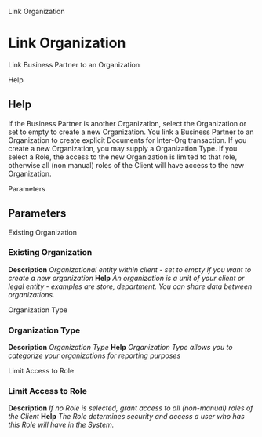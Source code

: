 
Link Organization
# Link Organization


Link Business Partner to an Organization

Help
## Help

If the Business Partner is another Organization, select the Organization or set to empty to create a new Organization.  You link a Business Partner to an Organization to create explicit Documents for Inter-Org transaction.
If you create a new Organization, you may supply a Organization Type.  If you select a Role, the access to the new Organization is limited to that role, otherwise all (non manual) roles of the Client will have access to the new Organization.

Parameters
## Parameters


Existing Organization
### Existing Organization

**Description**
 *Organizational entity within client - set to empty if you want to create a new organization*
**Help**
 *An organization is a unit of your client or legal entity - examples are store, department. You can share data between organizations.*

Organization Type
### Organization Type

**Description**
 *Organization Type*
**Help**
 *Organization Type allows you to categorize your organizations for reporting purposes*

Limit Access to Role
### Limit Access to Role

**Description**
 *If no Role is selected, grant access to all (non-manual) roles of the Client*
**Help**
 *The Role determines security and access a user who has this Role will have in the System.*
